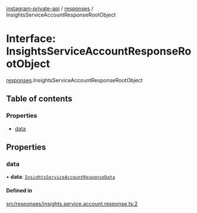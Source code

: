 [instagram-private-api](../../README.md) / [responses](../../modules/responses.md) / InsightsServiceAccountResponseRootObject

# Interface: InsightsServiceAccountResponseRootObject

[responses](../../modules/responses.md).InsightsServiceAccountResponseRootObject

## Table of contents

### Properties

- [data](InsightsServiceAccountResponseRootObject.md#data)

## Properties

### data

• **data**: [`InsightsServiceAccountResponseData`](InsightsServiceAccountResponseData.md)

#### Defined in

[src/responses/insights.service.account.response.ts:2](https://github.com/Nerixyz/instagram-private-api/blob/b3351b9/src/responses/insights.service.account.response.ts#L2)

